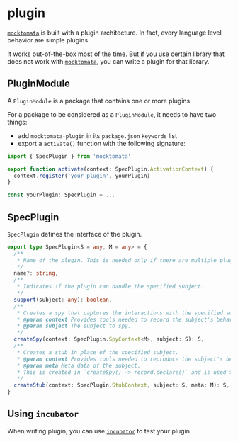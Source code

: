 # plugin

[`mocktomata`][mocktomata] is built with a plugin architecture.
In fact, every language level behavior are simple plugins.

It works out-of-the-box most of the time.
But if you use certain library that does not work with [`mocktomata`][mocktomata],
you can write a plugin for that library.

## PluginModule

A `PluginModule` is a package that contains one or more plugins.

For a package to be considered as a `PluginModule`,
it needs to have two things:

- add `mocktomata-plugin` in its `package.json` `keywords` list
- export a `activate()` function with the following signature:

```ts
import { SpecPlugin } from 'mocktomata'

export function activate(context: SpecPlugin.ActivationContext) {
  context.register('your-plugin', yourPlugin)
}

const yourPlugin: SpecPlugin = ...
```

## SpecPlugin

`SpecPlugin` defines the interface of the plugin.

```ts
export type SpecPlugin<S = any, M = any> = {
  /**
   * Name of the plugin. This is needed only if there are multiple plugins in a package.
   */
  name?: string,
  /**
   * Indicates if the plugin can handle the specified subject.
   */
  support(subject: any): boolean,
  /**
   * Creates a spy that captures the interactions with the specified subject.
   * @param context Provides tools needed to record the subject's behavior.
   * @param subject The subject to spy.
   */
  createSpy(context: SpecPlugin.SpyContext<M>, subject: S): S,
  /**
   * Creates a stub in place of the specified subject.
   * @param context Provides tools needed to reproduce the subject's behavior.
   * @param meta Meta data of the subject.
   * This is created in `createSpy() -> record.declare()` and is used to make the stub looks like the subject.
   */
  createStub(context: SpecPlugin.StubContext, subject: S, meta: M): S,
}
```

## Using `incubator`

When writing plugin, you can use [`incubator`][incubator] to test your plugin.

[mocktomata]: https://github.com/mocktomata/mocktomata/blob/master/packages/mocktomata
[incubator]: https://github.com/mocktomata/mocktomata/blob/master/docs/incubator.md
